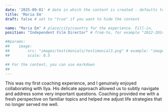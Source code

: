 ```yaml
---
date: '2025-09-01' # date in which the content is created - defaults to "today"
title: 'Maria Em'
draft: false # set to "true" if you want to hide the content 

name: "Maria Em" # place/city/country for the experience. Fill-in.
position: "Independent Film Director" # from-to, for example "2022-2024". Fill-in.

##params:
##    image:
##        src: "images/testimonials/testimonial3.png" # example: "images/clients/asgardia.png"
##        scale: 0.5

## For the content, you can use markdown
##
---
```


This was my first coaching experience, and I genuinely enjoyed collaborating with Ilya. His delicate approach allowed us to subtly navigate and address some very important questions. Coaching provided me with a fresh perspective on familiar topics and helped me adjust life strategies that no longer served me well.